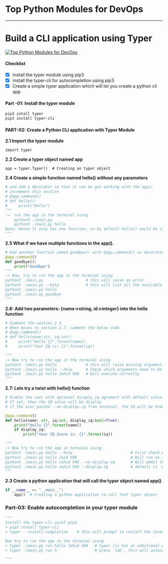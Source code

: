 # Top Python Modules for DevOps

---

# Build a CLI application using Typer
[![Top Python Modules for DevOps](https://res.cloudinary.com/marcomontalbano/image/upload/v1643444980/video_to_markdown/images/youtube--5VWmeF6cRwI-c05b58ac6eb4c4700831b2b3070cd403.jpg)](https://www.youtube.com/watch?v=5VWmeF6cRwI "Top Python Modules for DevOps")

#### Checklist
- [x] install the typer module using pip3
- [x] install the typer-cli for autocompletion using pip3
- [x] Create a simple typer application which will let you create a python cli app

#### Part -01: Install the typer module 
```bash
pip3 intall typer
pip3 install typer-cli
```

#### PART-02: Create a Python CLI application with Typer Module
**2.1 Import the typer module**

`import typer`

**2.2 Create a typer object named app**

`app = typer.Typer()  # Creating an typer object`

**2.4 Create a simple function named hello() without any parameters**
```python
# and add a decorator so that it can be get working with the app()
# uncomment this section
# @app.command()
# def hello():
#     print("Hello")
"""
->  run the app in the terminal using
    python3 .\main.py
    python3 .\main.py hello
Note: Hence it only has one function, so by default hello() would be called without specifying the function name
"""

```
**2.5 What if we have multiple functions in the app().**
```python
# Add another function named goodbye() with @app.command() as decorator
@app.command()
def goodbye():
    print("Goodbye")
"""
-> Now, try to run the app in the terminal using 
python3 .\main.py                   # this will raise an error
python3 .\main.py --help            # this will list all the available options i.e. hello, goodbye
python3 .\main.py hello
python3 .\main.py goodbye
"""
```

**2.6: Add two parameters: {name->string, id->integer} into the hello function**
```python
# Comment the section 2.4
# When moves to section 2.7, comment the below code
# @app.command()
# def hello(name:str, iq:int):
#     print("Hello {}".format(name))
#     print("Your IQ is: {}".format(iq))

"""
-> Now try to run the app in the terminal using
python3 .\main.py hello             # this will raise missing argument error
python3 .\main.py hello --help      # Check which arguments need to be passed and required
python3 .\main.py hello Jahid 500   # Will execute correctly
"""
```

**2.7: Lets try a twist with hello() function**

```python
# Enable the user with optional disaply_iq agrument with default value: bool-> True
# If set, then the IQ value will be display
# if the user passed --no-display-iq from terminal, the IQ will be hidden

@app.command()
def hello(name: str, iq:int, display_iq:bool=True):
    print("Hello {}".format(name))
    if display_iq:
        print("Your IQ Score is: {}".format(iq))

"""
-> Now try to run the app in terminal using
python3 .\main.py hello --help                          # First check what options the helo() offers
python3 .\main.py hello Jaid 500                        # Will run as it is and display name and iq
python3 .\main.py hello Jahid 500 --no-display-iq       # Will ommit the IQ 
python3 .\main.py hello Jahid 500 --display-iq          # default is 'python3 .\main.py hello Jaid 500'
"""
```

**2.3 Create a python application that will call the typer object named app()**
```python
if __name__ == "__main__":
    app()  # Creating a python application to call that typer object
```


### Part-03: Enable autocompletion in your typer module
```python
"""
Install the typer-cli usinf pip3
> pip3 install typer-cli
> typer --install-completion    # this will prompt to restart the terminal. So, Restart the terminal

Now try to run the app in the terminal using
> typer .\main.py run hello Jahid 500   # typer cli has an additional parameter (run)
> typer .\main.py run h                 # press `tab`, this will autocomplete to `hello`

"""
```



